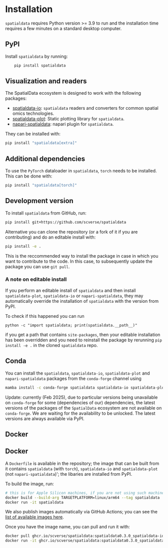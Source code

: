 # Installation

`spatialdata` requires Python version >= 3.9 to run and the installation time requires a few minutes on a standard desktop computer.

## PyPI

Install `spatialdata` by running:

```bash
    pip install spatialdata
```

## Visualization and readers

The SpatialData ecosystem is designed to work with the following packages:

- [spatialdata-io][]: `spatialdata` readers and converters for common spatial omics technologies.
- [spatialdata-plot][]: Static plotting library for `spatialdata`.
- [napari-spatialdata][]: napari plugin for `spatialdata`.

They can be installed with:

```bash
pip install "spatialdata[extra]"
```

## Additional dependencies

To use the `PyTorch` dataloader in `spatialdata`, `torch` needs to be installed. This can be done with:

```bash
pip install "spatialdata[torch]"
```

## Development version

To install `spatialdata` from GitHub, run:

```bash
pip install git+https://github.com/scverse/spatialdata
```

Alternative you can clone the repository (or a fork of it if you are contributing) and do an editable install with:

```bash
pip install -e .
```

This is the reccommended way to install the package in case in which you want to contribute to the code. In this case, to subsequently update the package you can use `git pull`.

### A note on editable install

If you perform an editable install of `spatialdata` and then install `spatialdata-plot`, `spatialdata-io` or `napari-spatialdata`, they may automatically override the installation of `spatialdata` with the version from PyPI.

To check if this happened you can run

```
python -c "import spatialdata; print(spatialdata.__path__)"
```

if you get a path that contains `site-packages`, then your editable installation has been overridden and you need to reinstall the package by rerunning `pip install -e .` in the cloned `spatialdata` repo.

## Conda

You can install the `spatialdata`, `spatialdata-io`, `spatialdata-plot` and `napari-spatialdata` packages from the `conda-forge` channel using

```bash
mamba install -c conda-forge spatialdata spatialdata-io spatialdata-plot napari-spatialdata
```

Update: currently (Feb 2025), due to particular versions being unavailable on `conda-forge` for some (dependencies of our) dependencies, the latest versions of the packages of the `SpatialData` ecosystem are not available on `conda-forge`. We are waiting for the availability to be unlocked. The latest versions are always available via PyPI.

## Docker

## Docker

A `Dockerfile` is available in the repository; the image that can be built from it contains `spatialdata` (with `torch`), `spatialdata-io` and `spatialdata-plot` (not `napari-spatialdata`)'; the libaries are installed from PyPI.

To build the image, run:

```bash
# this is for Apple Silicon machines, if you are not using such machine you can omit the --build-arg
docker build --build-arg TARGETPLATFORM=linux/arm64 --tag spatialdata .
docker run -it spatialdata
```

We also publish images automatically via GitHub Actions; you can see the [list of available images here](https://github.com/scverse/spatialdata/pkgs/container/spatialdata/versions).

Once you have the image name, you can pull and run it with:

```bash
docker pull ghcr.io/scverse/spatialdata:spatialdata0.3.0_spatialdata-io0.1.7_spatialdata-plot0.2.9
docker run -it ghcr.io/scverse/spatialdata:spatialdata0.3.0_spatialdata-io0.1.7_spatialdata-plot0.2.9
```

<!-- Links -->

[napari-spatialdata]: https://github.com/scverse/napari-spatialdata
[spatialdata-io]: https://github.com/scverse/spatialdata-io
[spatialdata-plot]: https://github.com/scverse/spatialdata-plot
